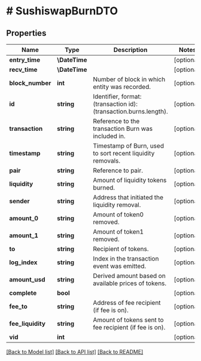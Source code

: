 # # SushiswapBurnDTO

## Properties

Name | Type | Description | Notes
------------ | ------------- | ------------- | -------------
**entry_time** | **\DateTime** |  | [optional]
**recv_time** | **\DateTime** |  | [optional]
**block_number** | **int** | Number of block in which entity was recorded. | [optional]
**id** | **string** | Identifier, format: (transaction id):(transaction.burns.length). | [optional]
**transaction** | **string** | Reference to the transaction Burn was included in. | [optional]
**timestamp** | **string** | Timestamp of Burn, used to sort recent liquidity removals. | [optional]
**pair** | **string** | Reference to pair. | [optional]
**liquidity** | **string** | Amount of liquidity tokens burned. | [optional]
**sender** | **string** | Address that initiated the liquidity removal. | [optional]
**amount_0** | **string** | Amount of token0 removed. | [optional]
**amount_1** | **string** | Amount of token1 removed. | [optional]
**to** | **string** | Recipient of tokens. | [optional]
**log_index** | **string** | Index in the transaction event was emitted. | [optional]
**amount_usd** | **string** | Derived amount based on available prices of tokens. | [optional]
**complete** | **bool** |  | [optional]
**fee_to** | **string** | Address of fee recipient (if fee is on). | [optional]
**fee_liquidity** | **string** | Amount of tokens sent to fee recipient (if fee is on). | [optional]
**vid** | **int** |  | [optional]

[[Back to Model list]](../../README.md#models) [[Back to API list]](../../README.md#endpoints) [[Back to README]](../../README.md)
